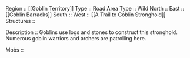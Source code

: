 Region :: [[Goblin Territory]]
Type :: Road
Area Type :: Wild
North ::
East :: [[Goblin Barracks]]
South :: 
West :: [[A Trail to Goblin Stronghold]]
Structures ::

Description :: Goblins use logs and stones to construct this stronghold. Numerous goblin warriors and archers are patrolling here.

Mobs :: 